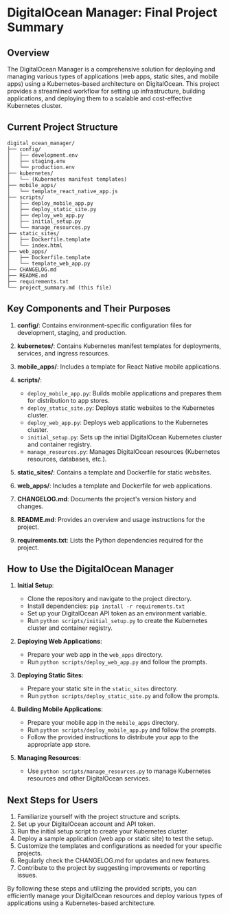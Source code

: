 # DigitalOcean Manager: Final Project Summary

## Overview

The DigitalOcean Manager is a comprehensive solution for deploying and managing various types of applications (web apps, static sites, and mobile apps) using a Kubernetes-based architecture on DigitalOcean. This project provides a streamlined workflow for setting up infrastructure, building applications, and deploying them to a scalable and cost-effective Kubernetes cluster.

## Current Project Structure

```
digital_ocean_manager/
├── config/
│   ├── development.env
│   ├── staging.env
│   └── production.env
├── kubernetes/
│   └── (Kubernetes manifest templates)
├── mobile_apps/
│   └── template_react_native_app.js
├── scripts/
│   ├── deploy_mobile_app.py
│   ├── deploy_static_site.py
│   ├── deploy_web_app.py
│   ├── initial_setup.py
│   └── manage_resources.py
├── static_sites/
│   ├── Dockerfile.template
│   └── index.html
├── web_apps/
│   ├── Dockerfile.template
│   └── template_web_app.py
├── CHANGELOG.md
├── README.md
├── requirements.txt
└── project_summary.md (this file)
```

## Key Components and Their Purposes

1. **config/**: Contains environment-specific configuration files for development, staging, and production.

2. **kubernetes/**: Contains Kubernetes manifest templates for deployments, services, and ingress resources.

3. **mobile_apps/**: Includes a template for React Native mobile applications.

4. **scripts/**:
   - `deploy_mobile_app.py`: Builds mobile applications and prepares them for distribution to app stores.
   - `deploy_static_site.py`: Deploys static websites to the Kubernetes cluster.
   - `deploy_web_app.py`: Deploys web applications to the Kubernetes cluster.
   - `initial_setup.py`: Sets up the initial DigitalOcean Kubernetes cluster and container registry.
   - `manage_resources.py`: Manages DigitalOcean resources (Kubernetes resources, databases, etc.).

5. **static_sites/**: Contains a template and Dockerfile for static websites.

6. **web_apps/**: Includes a template and Dockerfile for web applications.

7. **CHANGELOG.md**: Documents the project's version history and changes.

8. **README.md**: Provides an overview and usage instructions for the project.

9. **requirements.txt**: Lists the Python dependencies required for the project.

## How to Use the DigitalOcean Manager

1. **Initial Setup**:
   - Clone the repository and navigate to the project directory.
   - Install dependencies: `pip install -r requirements.txt`
   - Set up your DigitalOcean API token as an environment variable.
   - Run `python scripts/initial_setup.py` to create the Kubernetes cluster and container registry.

2. **Deploying Web Applications**:
   - Prepare your web app in the `web_apps` directory.
   - Run `python scripts/deploy_web_app.py` and follow the prompts.

3. **Deploying Static Sites**:
   - Prepare your static site in the `static_sites` directory.
   - Run `python scripts/deploy_static_site.py` and follow the prompts.

4. **Building Mobile Applications**:
   - Prepare your mobile app in the `mobile_apps` directory.
   - Run `python scripts/deploy_mobile_app.py` and follow the prompts.
   - Follow the provided instructions to distribute your app to the appropriate app store.

5. **Managing Resources**:
   - Use `python scripts/manage_resources.py` to manage Kubernetes resources and other DigitalOcean services.

## Next Steps for Users

1. Familiarize yourself with the project structure and scripts.
2. Set up your DigitalOcean account and API token.
3. Run the initial setup script to create your Kubernetes cluster.
4. Deploy a sample application (web app or static site) to test the setup.
5. Customize the templates and configurations as needed for your specific projects.
6. Regularly check the CHANGELOG.md for updates and new features.
7. Contribute to the project by suggesting improvements or reporting issues.

By following these steps and utilizing the provided scripts, you can efficiently manage your DigitalOcean resources and deploy various types of applications using a Kubernetes-based architecture.